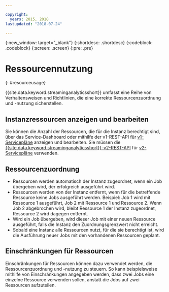 ```yaml
---

copyright:
  years: 2015, 2018
lastupdated: "2018-07-24"

---
```


<!-- Attribute definitions -->
{:new_window: target="_blank"}
{:shortdesc: .shortdesc}
{:codeblock: .codeblock}
{:screen: .screen}
{:pre: .pre}


# Ressourcennutzung
{: #resourceusage}

{{site.data.keyword.streaminganalyticsshort}} umfasst eine Reihe von Verhaltensweisen und Richtlinien, die eine korrekte Ressourcenzuordnung und -nutzung sicherstellen.

## Instanzressourcen anzeigen und bearbeiten
Sie können die Anzahl der Ressourcen, die für die Instanz berechtigt sind, über das Service-Dashboard oder mithilfe der v1-REST-API für [v1-Servicepläne](/docs/services/StreamingAnalytics/service_plans.html) anzeigen und bearbeiten. Sie müssen die [{{site.data.keyword.streaminganalyticsshort}}-v2-REST-API](https://console.bluemix.net/apidocs/streaming-analytics-v2-streaming-analytics-v2#get-a-streaming-analytics-instance) für [v2-Servicepläne](/docs/services/StreamingAnalytics/service_plans.html) verwenden.

## Ressourcenzuordnung
- Ressourcen werden automatisch der Instanz zugeordnet, wenn ein Job übergeben wird, der erfolgreich ausgeführt wird.
- Ressourcen werden von der Instanz entfernt, wenn für die betreffende Ressource keine Jobs ausgeführt werden. Beispiel: Job 1 wird mit Ressource 1 ausgeführt, Job 2 mit Ressource 1 und Ressource 2. Wenn Job 2 abgebrochen wird, bleibt Ressource 1 der Instanz zugeordnet, Ressource 2 wird dagegen entfernt.
- Wird ein Job übergeben, wird dieser Job mit einer neuen Ressource ausgeführt, falls die Instanz den Zuordnungsgrenzwert nicht erreicht.
- Sobald eine Instanz alle Ressourcen nutzt, für die sie berechtigt ist, wird die Ausführung neuer Jobs mit den vorhandenen Ressourcen geplant.

## Einschränkungen für Ressourcen

Einschränkungen für Ressourcen können dazu verwendet werden, die Ressourcenzuordnung und -nutzung zu steuern. So kann beispielsweise mithilfe von Einschränkungen angegeben werden, dass zwei Jobs eine einzelne Ressource verwenden sollen, anstatt die Jobs auf zwei Ressourcen aufzuteilen.
